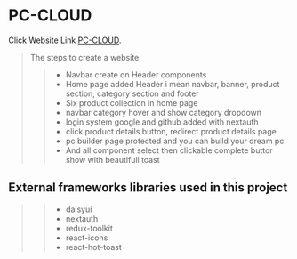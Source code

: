 # PC-CLOUD

Click Website Link [PC-CLOUD](https://storeforpc.web.app/).

> The steps to create a website
>
> > - Navbar create on Header components
> > - Home page added Header i mean navbar, banner, product section, category section and footer
> > - Six product collection in home page
> > - navbar category hover and show category dropdown
> > - login system google and github added with nextauth
> > - click product details button, redirect product details page
> > - pc builder page protected and you can build your dream pc
> > - And all component select then clickable complete buttor show with beautifull toast

## External frameworks libraries used in this project

> > - daisyui
> > - nextauth
> > - redux-toolkit
> > - react-icons
> > - react-hot-toast
